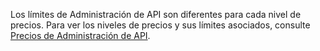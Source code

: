 Los límites de Administración de API son diferentes para cada nivel de precios. Para ver los niveles de precios y sus límites asociados, consulte [Precios de Administración de API](http://azure.microsoft.com/pricing/details/api-management/).

<!---HONumber=August15_HO6-->